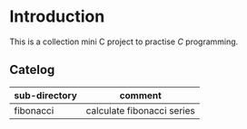 # Introduction

This is a collection mini C project to practise *C* programming.

## Catelog

| sub-directory      | comment                            |
| ------------------ | ---------------------------------- |
| fibonacci          | calculate fibonacci series         |
